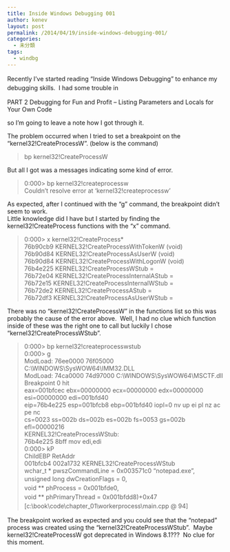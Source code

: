 ```yaml
---
title: Inside Windows Debugging 001
author: kenev
layout: post
permalink: /2014/04/19/inside-windows-debugging-001/
categories:
  - 未分類
tags:
  - windbg
---
```

<span style="line-height: 1.5em;">Recently I&#8217;ve started reading &#8220;Inside Windows Debugging&#8221; to enhance my debugging skills.  I had some trouble in</span>

PART 2 Debugging for Fun and Profit &#8211; Listing Parameters and Locals for Your Own Code

so I&#8217;m going to leave a note how I got through it.

The problem occurred when I tried to set a breakpoint on the &#8220;kernel32!CreateProcessW&#8221;. (below is the command)

> bp kernel32!CreateProcessW

But all I got was a messages indicating some kind of error.

> 0:000> bp kernel32!createprocessw  
> Couldn&#8217;t resolve error at &#8216;kernel32!createprocessw&#8217;

As expected, after I continued with the &#8220;g&#8221; command, the breakpoint didn&#8217;t seem to work.  
Little knowledge did I have but I started by finding the kernel32!CreateProcess functions with the &#8220;x&#8221; command.

> 0:000> x kernel32!CreateProcess*  
> 76b90cb9 KERNEL32!CreateProcessWithTokenW (void)  
> 76b90d84 KERNEL32!CreateProcessAsUserW (void)  
> 76b90d84 KERNEL32!CreateProcessWithLogonW (void)  
> 76b4e225 KERNEL32!CreateProcessWStub = <no type information>  
> 76b72e04 KERNEL32!CreateProcessInternalAStub = <no type information>  
> 76b72e15 KERNEL32!CreateProcessInternalWStub = <no type information>  
> 76b72de2 KERNEL32!CreateProcessAStub = <no type information>  
> 76b72df3 KERNEL32!CreateProcessAsUserWStub = <no type information>

There was no &#8220;kernel32!CreateProcessW&#8221; in the functions list so this was probably the cause of the error above.  Well, I had no clue which function inside of these was the right one to call but luckily I chose &#8220;kernel32!CreateProcessWStub&#8221;.

> 0:000> bp kernel32!createprocesswstub  
> 0:000> g  
> ModLoad: 76ee0000 76f05000 C:\WINDOWS\SysWOW64\IMM32.DLL  
> ModLoad: 74ca0000 74d97000 C:\WINDOWS\SysWOW64\MSCTF.dll  
> Breakpoint 0 hit  
> eax=001bfcec ebx=00000000 ecx=00000000 edx=00000000 esi=00000000 edi=001bfd40  
> eip=76b4e225 esp=001bfcb8 ebp=001bfd40 iopl=0 nv up ei pl nz ac pe nc  
> cs=0023 ss=002b ds=002b es=002b fs=0053 gs=002b efl=00000216  
> KERNEL32!CreateProcessWStub:  
> 76b4e225 8bff mov edi,edi  
> 0:000> kP  
> ChildEBP RetAddr  
> 001bfcb4 002a1732 KERNEL32!CreateProcessWStub  
> wchar_t * pwszCommandLine = 0x003571c0 &#8220;notepad.exe&#8221;,  
> <span style="line-height: 1.5em;">unsigned long dwCreationFlags = 0,<br /> </span><span style="line-height: 1.5em;">void ** phProcess = 0x001bfde0,<br /> </span><span style="line-height: 1.5em;">void ** phPrimaryThread = 0x001bfdd8)+0x47 [c:\book\code\chapter_01\workerprocess\main.cpp @ 94]</span>

The breakpoint worked as expected and you could see that the &#8220;notepad&#8221; process was created using the &#8220;kernel32!CreateProcessWStub&#8221;.  Maybe kernel32!CreateProcessW got deprecated in Windows 8.1???  No clue for this moment.

<noscript>
</noscript>